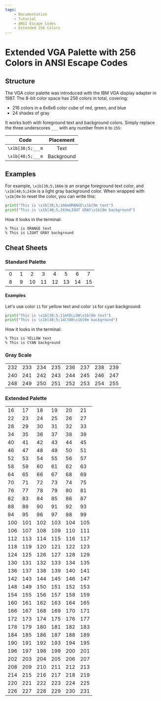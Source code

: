 ```yaml
---
tags:
    - Documentation
    - Tutorial
    - ANSI Escape Codes
    - Extended 256 Colors
---
```


# Extended VGA Palette with 256 Colors in ANSI Escape Codes
## Structure
The VGA color palette was introduced with the IBM VGA display adapter in 1987. The 8-bit color space has 256 colors in total, covering:

* 216 colors in a 6x6x6 color cube of red, green, and blue
* 24 shades of gray

It works both with foreground text and background colors. Simply replace the three underscores `___` with any number from `0` to `255`:

| Code             | Placement  |
| :--------------: | :--------: |
| `\x1b[38;5;___m` | Text       |
| `\x1b[48;5;___m` | Background |

## Examples
For example, `\x1b[38;5;166m` is an orange foreground text color, and `\x1b[48;5;243m` is a light gray background color. When wrapped with `\x1b[0m` to reset the color, you can write this:

```python
print("This is \x1b[38;5;166mORANGE\x1b[0m text")
print("This is \x1b[48;5;243mLIGHT GRAY\x1b[0m background")
```

How it looks in the terminal:

<pre><code>% This is <span class="extended-colors" style="--fg-color: #d75f00;">ORANGE</span> text
% This is <span class="extended-colors" style="--bg-color: #767676;">LIGHT GRAY</span> background</code></pre>

## Cheat Sheets
### Standard Palette

<table>
    <tbody>
        <tr>
            <td class="extended-colors" style="--bg-color: #000000;">&nbsp;0&nbsp;</td>
            <td class="extended-colors" style="--bg-color: #800000;">&nbsp;1&nbsp;</td>
            <td class="extended-colors" style="--bg-color: #008000;">&nbsp;2&nbsp;</td>
            <td class="extended-colors" style="--bg-color: #808000;">&nbsp;3&nbsp;</td>
            <td class="extended-colors" style="--bg-color: #000080;">&nbsp;4&nbsp;</td>
            <td class="extended-colors" style="--bg-color: #800080;">&nbsp;5&nbsp;</td>
            <td class="extended-colors" style="--bg-color: #008080;">&nbsp;6&nbsp;</td>
            <td class="extended-colors" style="--bg-color: #c0c0c0;">&nbsp;7&nbsp;</td>
        </tr>
        <tr>
            <td class="extended-colors" style="--bg-color: #808080;">&nbsp;8&nbsp;</td>
            <td class="extended-colors" style="--bg-color: #ff0000;">&nbsp;9&nbsp;</td>
            <td class="extended-colors" style="--bg-color: #00ff00;">10</td>
            <td class="extended-colors" style="--bg-color: #ffff00;">11</td>
            <td class="extended-colors" style="--bg-color: #0000ff;">12</td>
            <td class="extended-colors" style="--bg-color: #ff00ff;">13</td>
            <td class="extended-colors" style="--bg-color: #00ffff;">14</td>
            <td class="extended-colors" style="--bg-color: #ffffff;">15</td>
        </tr>
    </tbody>
</table>

#### Examples
Let's use color `11` for yellow text and color `14` for cyan background:

```python
print("This is \x1b[38;5;11mYELLOW\x1b[0m text")
print("This is \x1b[48;5;14CYAN\x1b[0m background")
```

How it looks in the terminal:

<pre><code>% This is <span class="extended-colors" style="--fg-color: #ffff00;">YELLOW</span> text
% This is <span class="extended-colors" style="--bg-color: #00ffff;">CYAN</span> background</code></pre>

### Gray Scale

<table>
    <tbody>
        <tr>
            <td class="extended-colors" style="--bg-color: #080808;">232</td>
            <td class="extended-colors" style="--bg-color: #121212;">233</td>
            <td class="extended-colors" style="--bg-color: #1c1c1c;">234</td>
            <td class="extended-colors" style="--bg-color: #262626;">235</td>
            <td class="extended-colors" style="--bg-color: #303030;">236</td>
            <td class="extended-colors" style="--bg-color: #3a3a3a;">237</td>
            <td class="extended-colors" style="--bg-color: #444444;">238</td>
            <td class="extended-colors" style="--bg-color: #4e4e4e;">239</td>
        </tr>
        <tr>
            <td class="extended-colors" style="--bg-color: #585858;">240</td>
            <td class="extended-colors" style="--bg-color: #626262;">241</td>
            <td class="extended-colors" style="--bg-color: #6c6c6c;">242</td>
            <td class="extended-colors" style="--bg-color: #767676;">243</td>
            <td class="extended-colors" style="--bg-color: #808080;">244</td>
            <td class="extended-colors" style="--bg-color: #8a8a8a;">245</td>
            <td class="extended-colors" style="--bg-color: #949494;">246</td>
            <td class="extended-colors" style="--bg-color: #9e9e9e;">247</td>
        </tr>
        <tr>
            <td class="extended-colors" style="--bg-color: #a8a8a8;">248</td>
            <td class="extended-colors" style="--bg-color: #b2b2b2;">249</td>
            <td class="extended-colors" style="--bg-color: #bcbcbc;">250</td>
            <td class="extended-colors" style="--bg-color: #c6c6c6;">251</td>
            <td class="extended-colors" style="--bg-color: #d0d0d0;">252</td>
            <td class="extended-colors" style="--bg-color: #dadada;">253</td>
            <td class="extended-colors" style="--bg-color: #e4e4e4;">254</td>
            <td class="extended-colors" style="--bg-color: #eeeeee;">255</td>
        </tr>
        </tbody>
</table>

### Extended Palette

<table>
    <tbody>
        <tr>
            <td class="extended-colors" style="--bg-color: #000000;">16</td>
            <td class="extended-colors" style="--bg-color: #00005f;">17</td>
            <td class="extended-colors" style="--bg-color: #000087;">18</td>
            <td class="extended-colors" style="--bg-color: #0000af;">19</td>
            <td class="extended-colors" style="--bg-color: #0000d7;">20</td>
            <td class="extended-colors" style="--bg-color: #0000ff;">21</td>
        </tr>
        <tr>
            <td class="extended-colors" style="--bg-color: #005f00;">22</td>
            <td class="extended-colors" style="--bg-color: #005f5f;">23</td>
            <td class="extended-colors" style="--bg-color: #005f87;">24</td>
            <td class="extended-colors" style="--bg-color: #005faf;">25</td>
            <td class="extended-colors" style="--bg-color: #005fd7;">26</td>
            <td class="extended-colors" style="--bg-color: #005fff;">27</td>
        </tr>
        <tr>
            <td class="extended-colors" style="--bg-color: #008700;">28</td>
            <td class="extended-colors" style="--bg-color: #00875f;">29</td>
            <td class="extended-colors" style="--bg-color: #008787;">30</td>
            <td class="extended-colors" style="--bg-color: #0087af;">31</td>
            <td class="extended-colors" style="--bg-color: #0087d7;">32</td>
            <td class="extended-colors" style="--bg-color: #0087ff;">33</td>
        </tr>
        <tr>
            <td class="extended-colors" style="--bg-color: #00af00;">34</td>
            <td class="extended-colors" style="--bg-color: #00af5f;">35</td>
            <td class="extended-colors" style="--bg-color: #00af87;">36</td>
            <td class="extended-colors" style="--bg-color: #00afaf;">37</td>
            <td class="extended-colors" style="--bg-color: #00afd7;">38</td>
            <td class="extended-colors" style="--bg-color: #00afff;">39</td>
        </tr>
        <tr>
            <td class="extended-colors" style="--bg-color: #00d700;">40</td>
            <td class="extended-colors" style="--bg-color: #00d75f;">41</td>
            <td class="extended-colors" style="--bg-color: #00d787;">42</td>
            <td class="extended-colors" style="--bg-color: #00d7af;">43</td>
            <td class="extended-colors" style="--bg-color: #00d7d7;">44</td>
            <td class="extended-colors" style="--bg-color: #00d7ff;">45</td>
        </tr>
        <tr>
            <td class="extended-colors" style="--bg-color: #00ff00;">46</td>
            <td class="extended-colors" style="--bg-color: #00ff5f;">47</td>
            <td class="extended-colors" style="--bg-color: #00ff87;">48</td>
            <td class="extended-colors" style="--bg-color: #00ffaf;">49</td>
            <td class="extended-colors" style="--bg-color: #00ffd7;">50</td>
            <td class="extended-colors" style="--bg-color: #00ffff;">51</td>
        </tr>
        <tr>
            <td class="extended-colors" style="--bg-color: #5f0000;">52</td>
            <td class="extended-colors" style="--bg-color: #5f005f;">53</td>
            <td class="extended-colors" style="--bg-color: #5f0087;">54</td>
            <td class="extended-colors" style="--bg-color: #5f00af;">55</td>
            <td class="extended-colors" style="--bg-color: #5f00d7;">56</td>
            <td class="extended-colors" style="--bg-color: #5f00ff;">57</td>
        </tr>
        <tr>
            <td class="extended-colors" style="--bg-color: #5f5f00;">58</td>
            <td class="extended-colors" style="--bg-color: #5f5f5f;">59</td>
            <td class="extended-colors" style="--bg-color: #5f5f87;">60</td>
            <td class="extended-colors" style="--bg-color: #5f5faf;">61</td>
            <td class="extended-colors" style="--bg-color: #5f5fd7;">62</td>
            <td class="extended-colors" style="--bg-color: #5f5fff;">63</td>
        </tr>
        <tr>
            <td class="extended-colors" style="--bg-color: #5f8700;">64</td>
            <td class="extended-colors" style="--bg-color: #5f875f;">65</td>
            <td class="extended-colors" style="--bg-color: #5f8787;">66</td>
            <td class="extended-colors" style="--bg-color: #5f87af;">67</td>
            <td class="extended-colors" style="--bg-color: #5f87d7;">68</td>
            <td class="extended-colors" style="--bg-color: #5f87ff;">69</td>
        </tr>
        <tr>
            <td class="extended-colors" style="--bg-color: #5faf00;">70</td>
            <td class="extended-colors" style="--bg-color: #5faf5f;">71</td>
            <td class="extended-colors" style="--bg-color: #5faf87;">72</td>
            <td class="extended-colors" style="--bg-color: #5fafaf;">73</td>
            <td class="extended-colors" style="--bg-color: #5fafd7;">74</td>
            <td class="extended-colors" style="--bg-color: #5fafff;">75</td>
        </tr>
        <tr>
            <td class="extended-colors" style="--bg-color: #5fd700;">76</td>
            <td class="extended-colors" style="--bg-color: #5fd75f;">77</td>
            <td class="extended-colors" style="--bg-color: #5fd787;">78</td>
            <td class="extended-colors" style="--bg-color: #5fd7af;">79</td>
            <td class="extended-colors" style="--bg-color: #5fd7d7;">80</td>
            <td class="extended-colors" style="--bg-color: #5fd7ff;">81</td>
        </tr>
        <tr>
            <td class="extended-colors" style="--bg-color: #5fff00;">82</td>
            <td class="extended-colors" style="--bg-color: #5fff5f;">83</td>
            <td class="extended-colors" style="--bg-color: #5fff87;">84</td>
            <td class="extended-colors" style="--bg-color: #5fffaf;">85</td>
            <td class="extended-colors" style="--bg-color: #5fffd7;">86</td>
            <td class="extended-colors" style="--bg-color: #5fffff;">87</td>
        </tr>
        <tr>
            <td class="extended-colors" style="--bg-color: #870000;">88</td>
            <td class="extended-colors" style="--bg-color: #87005f;">89</td>
            <td class="extended-colors" style="--bg-color: #870087;">90</td>
            <td class="extended-colors" style="--bg-color: #8700af;">91</td>
            <td class="extended-colors" style="--bg-color: #8700d7;">92</td>
            <td class="extended-colors" style="--bg-color: #8700ff;">93</td>
        </tr>
        <tr>
            <td class="extended-colors" style="--bg-color: #875f00;">94</td>
            <td class="extended-colors" style="--bg-color: #875f5f;">95</td>
            <td class="extended-colors" style="--bg-color: #875f87;">96</td>
            <td class="extended-colors" style="--bg-color: #875faf;">97</td>
            <td class="extended-colors" style="--bg-color: #875fd7;">98</td>
            <td class="extended-colors" style="--bg-color: #875fff;">99</td>
        </tr>
        <tr>
            <td class="extended-colors" style="--bg-color: #878700;">100</td>
            <td class="extended-colors" style="--bg-color: #87875f;">101</td>
            <td class="extended-colors" style="--bg-color: #878787;">102</td>
            <td class="extended-colors" style="--bg-color: #8787af;">103</td>
            <td class="extended-colors" style="--bg-color: #8787d7;">104</td>
            <td class="extended-colors" style="--bg-color: #8787ff;">105</td>
        </tr>
        <tr>
            <td class="extended-colors" style="--bg-color: #87af00;">106</td>
            <td class="extended-colors" style="--bg-color: #87af5f;">107</td>
            <td class="extended-colors" style="--bg-color: #87af87;">108</td>
            <td class="extended-colors" style="--bg-color: #87afaf;">109</td>
            <td class="extended-colors" style="--bg-color: #87afd7;">110</td>
            <td class="extended-colors" style="--bg-color: #87afff;">111</td>
        </tr>
        <tr>
            <td class="extended-colors" style="--bg-color: #87d700;">112</td>
            <td class="extended-colors" style="--bg-color: #87d75f;">113</td>
            <td class="extended-colors" style="--bg-color: #87d787;">114</td>
            <td class="extended-colors" style="--bg-color: #87d7af;">115</td>
            <td class="extended-colors" style="--bg-color: #87d7d7;">116</td>
            <td class="extended-colors" style="--bg-color: #87d7ff;">117</td>
        </tr>
        <tr>
            <td class="extended-colors" style="--bg-color: #87ff00;">118</td>
            <td class="extended-colors" style="--bg-color: #87ff5f;">119</td>
            <td class="extended-colors" style="--bg-color: #87ff87;">120</td>
            <td class="extended-colors" style="--bg-color: #87ffaf;">121</td>
            <td class="extended-colors" style="--bg-color: #87ffd7;">122</td>
            <td class="extended-colors" style="--bg-color: #87ffff;">123</td>
        </tr>
        <tr>
            <td class="extended-colors" style="--bg-color: #af0000;">124</td>
            <td class="extended-colors" style="--bg-color: #af005f;">125</td>
            <td class="extended-colors" style="--bg-color: #af0087;">126</td>
            <td class="extended-colors" style="--bg-color: #af00af;">127</td>
            <td class="extended-colors" style="--bg-color: #af00d7;">128</td>
            <td class="extended-colors" style="--bg-color: #af00ff;">129</td>
        </tr>
        <tr>
            <td class="extended-colors" style="--bg-color: #af5f00;">130</td>
            <td class="extended-colors" style="--bg-color: #af5f5f;">131</td>
            <td class="extended-colors" style="--bg-color: #af5f87;">132</td>
            <td class="extended-colors" style="--bg-color: #af5faf;">133</td>
            <td class="extended-colors" style="--bg-color: #af5fd7;">134</td>
            <td class="extended-colors" style="--bg-color: #af5fff;">135</td>
        </tr>
        <tr>
            <td class="extended-colors" style="--bg-color: #af8700;">136</td>
            <td class="extended-colors" style="--bg-color: #af875f;">137</td>
            <td class="extended-colors" style="--bg-color: #af8787;">138</td>
            <td class="extended-colors" style="--bg-color: #af87af;">139</td>
            <td class="extended-colors" style="--bg-color: #af87d7;">140</td>
            <td class="extended-colors" style="--bg-color: #af87ff;">141</td>
        </tr>
        <tr>
            <td class="extended-colors" style="--bg-color: #afaf00;">142</td>
            <td class="extended-colors" style="--bg-color: #afaf5f;">143</td>
            <td class="extended-colors" style="--bg-color: #afaf87;">144</td>
            <td class="extended-colors" style="--bg-color: #afafaf;">145</td>
            <td class="extended-colors" style="--bg-color: #afafd7;">146</td>
            <td class="extended-colors" style="--bg-color: #afafff;">147</td>
        </tr>
        <tr>
            <td class="extended-colors" style="--bg-color: #afd700;">148</td>
            <td class="extended-colors" style="--bg-color: #afd75f;">149</td>
            <td class="extended-colors" style="--bg-color: #afd787;">150</td>
            <td class="extended-colors" style="--bg-color: #afd7af;">151</td>
            <td class="extended-colors" style="--bg-color: #afd7d7;">152</td>
            <td class="extended-colors" style="--bg-color: #afd7ff;">153</td>
        </tr>
        <tr>
            <td class="extended-colors" style="--bg-color: #afff00;">154</td>
            <td class="extended-colors" style="--bg-color: #afff5f;">155</td>
            <td class="extended-colors" style="--bg-color: #afff87;">156</td>
            <td class="extended-colors" style="--bg-color: #afffaf;">157</td>
            <td class="extended-colors" style="--bg-color: #afffd7;">158</td>
            <td class="extended-colors" style="--bg-color: #afffff;">159</td>
        </tr>
        <tr>
            <td class="extended-colors" style="--bg-color: #d70000;">160</td>
            <td class="extended-colors" style="--bg-color: #d7005f;">161</td>
            <td class="extended-colors" style="--bg-color: #d70087;">162</td>
            <td class="extended-colors" style="--bg-color: #d700af;">163</td>
            <td class="extended-colors" style="--bg-color: #d700d7;">164</td>
            <td class="extended-colors" style="--bg-color: #d700ff;">165</td>
        </tr>
        <tr>
            <td class="extended-colors" style="--bg-color: #d75f00;">166</td>
            <td class="extended-colors" style="--bg-color: #d75f5f;">167</td>
            <td class="extended-colors" style="--bg-color: #d75f87;">168</td>
            <td class="extended-colors" style="--bg-color: #d75faf;">169</td>
            <td class="extended-colors" style="--bg-color: #d75fd7;">170</td>
            <td class="extended-colors" style="--bg-color: #d75fff;">171</td>
        </tr>
        <tr>
            <td class="extended-colors" style="--bg-color: #d78700;">172</td>
            <td class="extended-colors" style="--bg-color: #d7875f;">173</td>
            <td class="extended-colors" style="--bg-color: #d78787;">174</td>
            <td class="extended-colors" style="--bg-color: #d787af;">175</td>
            <td class="extended-colors" style="--bg-color: #d787d7;">176</td>
            <td class="extended-colors" style="--bg-color: #d787ff;">177</td>
        </tr>
        <tr>
            <td class="extended-colors" style="--bg-color: #dfaf00;">178</td>
            <td class="extended-colors" style="--bg-color: #dfaf5f;">179</td>
            <td class="extended-colors" style="--bg-color: #dfaf87;">180</td>
            <td class="extended-colors" style="--bg-color: #dfafaf;">181</td>
            <td class="extended-colors" style="--bg-color: #dfafdf;">182</td>
            <td class="extended-colors" style="--bg-color: #dfafff;">183</td>
        </tr>
        <tr>
            <td class="extended-colors" style="--bg-color: #dfdf00;">184</td>
            <td class="extended-colors" style="--bg-color: #dfdf5f;">185</td>
            <td class="extended-colors" style="--bg-color: #dfdf87;">186</td>
            <td class="extended-colors" style="--bg-color: #dfdfaf;">187</td>
            <td class="extended-colors" style="--bg-color: #dfdfdf;">188</td>
            <td class="extended-colors" style="--bg-color: #dfdfff;">189</td>
        </tr>
        <tr>
            <td class="extended-colors" style="--bg-color: #dfff00;">190</td>
            <td class="extended-colors" style="--bg-color: #dfff5f;">191</td>
            <td class="extended-colors" style="--bg-color: #dfff87;">192</td>
            <td class="extended-colors" style="--bg-color: #dfffaf;">193</td>
            <td class="extended-colors" style="--bg-color: #dfffdf;">194</td>
            <td class="extended-colors" style="--bg-color: #dfffff;">195</td>
        </tr>
        <tr>
            <td class="extended-colors" style="--bg-color: #ff0000;">196</td>
            <td class="extended-colors" style="--bg-color: #ff005f;">197</td>
            <td class="extended-colors" style="--bg-color: #ff0087;">198</td>
            <td class="extended-colors" style="--bg-color: #ff00af;">199</td>
            <td class="extended-colors" style="--bg-color: #ff00df;">200</td>
            <td class="extended-colors" style="--bg-color: #ff00ff;">201</td>
        </tr>
        <tr>
            <td class="extended-colors" style="--bg-color: #ff5f00;">202</td>
            <td class="extended-colors" style="--bg-color: #ff5f5f;">203</td>
            <td class="extended-colors" style="--bg-color: #ff5f87;">204</td>
            <td class="extended-colors" style="--bg-color: #ff5faf;">205</td>
            <td class="extended-colors" style="--bg-color: #ff5fdf;">206</td>
            <td class="extended-colors" style="--bg-color: #ff5fff;">207</td>
        </tr>
        <tr>
            <td class="extended-colors" style="--bg-color: #ff8700;">208</td>
            <td class="extended-colors" style="--bg-color: #ff875f;">209</td>
            <td class="extended-colors" style="--bg-color: #ff8787;">210</td>
            <td class="extended-colors" style="--bg-color: #ff87af;">211</td>
            <td class="extended-colors" style="--bg-color: #ff87df;">212</td>
            <td class="extended-colors" style="--bg-color: #ff87ff;">213</td>
        </tr>
        <tr>
            <td class="extended-colors" style="--bg-color: #ffaf00;">214</td>
            <td class="extended-colors" style="--bg-color: #ffaf5f;">215</td>
            <td class="extended-colors" style="--bg-color: #ffaf87;">216</td>
            <td class="extended-colors" style="--bg-color: #ffafaf;">217</td>
            <td class="extended-colors" style="--bg-color: #ffafdf;">218</td>
            <td class="extended-colors" style="--bg-color: #ffafff;">219</td>
        </tr>
        <tr>
            <td class="extended-colors" style="--bg-color: #ffdf00;">220</td>
            <td class="extended-colors" style="--bg-color: #ffdf5f;">221</td>
            <td class="extended-colors" style="--bg-color: #ffdf87;">222</td>
            <td class="extended-colors" style="--bg-color: #ffdfaf;">223</td>
            <td class="extended-colors" style="--bg-color: #ffdfdf;">224</td>
            <td class="extended-colors" style="--bg-color: #ffdfff;">225</td>
        </tr>
        <tr>
            <td class="extended-colors" style="--bg-color: #ffff00;">226</td>
            <td class="extended-colors" style="--bg-color: #ffff5f;">227</td>
            <td class="extended-colors" style="--bg-color: #ffff87;">228</td>
            <td class="extended-colors" style="--bg-color: #ffffaf;">229</td>
            <td class="extended-colors" style="--bg-color: #ffffdf;">230</td>
            <td class="extended-colors" style="--bg-color: #ffffff;">231</td>
        </tr>
    </tbody>
</table>
